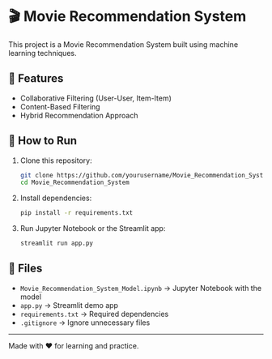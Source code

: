 # 🎬 Movie Recommendation System

This project is a Movie Recommendation System built using machine learning techniques.

## 📌 Features
- Collaborative Filtering (User-User, Item-Item)
- Content-Based Filtering
- Hybrid Recommendation Approach

## 🚀 How to Run
1. Clone this repository:
   ```bash
   git clone https://github.com/yourusername/Movie_Recommendation_System.git
   cd Movie_Recommendation_System
   ```
2. Install dependencies:
   ```bash
   pip install -r requirements.txt
   ```
3. Run Jupyter Notebook or the Streamlit app:
   ```bash
   streamlit run app.py
   ```

## 📂 Files
- `Movie_Recommendation_System_Model.ipynb` → Jupyter Notebook with the model
- `app.py` → Streamlit demo app
- `requirements.txt` → Required dependencies
- `.gitignore` → Ignore unnecessary files

---
Made with ❤️ for learning and practice.
